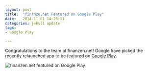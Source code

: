 ```yaml
---
layout: post
title:  "finanze.net Featured on Google Play"
date:   2014-11-01 14:25:11
categories: jekyll update
tags:
- Google Play

---
```

Congratulations to the team at finanzen.net!  Google have picked the recently relaunched app to be featured on [Google Play][finanzen-app].

<!--more-->
![finanzen.net featured on Google Play]({{site.baseurl}}/blog/images/2014-11-01-finanzen-featured/finanzen-featured.png)

[finanzen-app]:  https://play.google.com/store/apps/details?id=de.finanzen.net&hl=en

